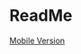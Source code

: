 # ReadMe 

[Mobile Version](https://htmlpreview.github.io/?https://github.com/muniseben/group2-frame1/blob/main/index.html)
